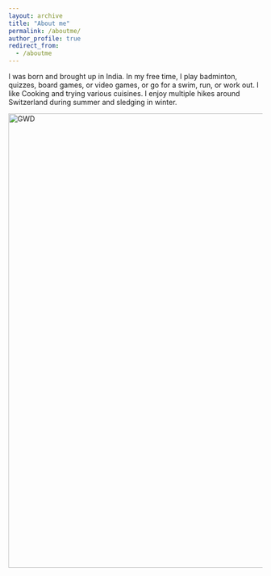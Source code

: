 ```yaml
---
layout: archive
title: "About me"
permalink: /aboutme/
author_profile: true
redirect_from:
  - /aboutme
---
```


I was born and brought up in India. In my free time, I play badminton, quizzes, board games, or video games, or go for a swim, run, or work out. I like Cooking and trying various cuisines. I enjoy multiple hikes around Switzerland during summer and sledging in winter.

<img class="img-responsive" src="https://muditgarg96.github.io/images/Zermatt.JPG" title="GWD" width="900">


